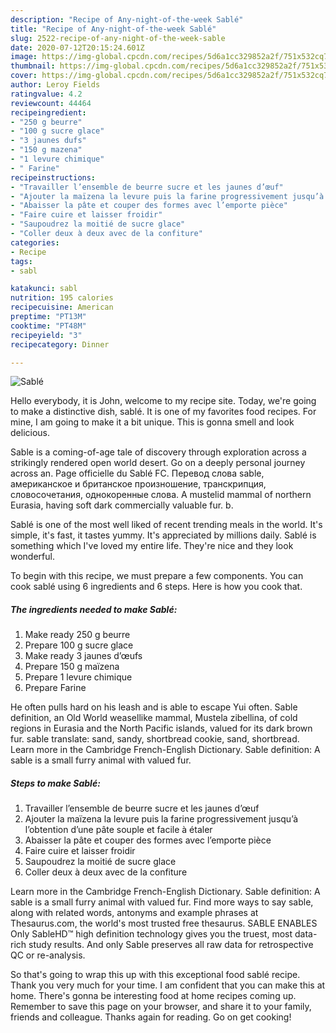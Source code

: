 ```yaml
---
description: "Recipe of Any-night-of-the-week Sablé"
title: "Recipe of Any-night-of-the-week Sablé"
slug: 2522-recipe-of-any-night-of-the-week-sable
date: 2020-07-12T20:15:24.601Z
image: https://img-global.cpcdn.com/recipes/5d6a1cc329852a2f/751x532cq70/sable-photo-principale-de-la-recette.jpg
thumbnail: https://img-global.cpcdn.com/recipes/5d6a1cc329852a2f/751x532cq70/sable-photo-principale-de-la-recette.jpg
cover: https://img-global.cpcdn.com/recipes/5d6a1cc329852a2f/751x532cq70/sable-photo-principale-de-la-recette.jpg
author: Leroy Fields
ratingvalue: 4.2
reviewcount: 44464
recipeingredient:
- "250 g beurre"
- "100 g sucre glace"
- "3 jaunes dufs"
- "150 g mazena"
- "1 levure chimique"
- " Farine"
recipeinstructions:
- "Travailler l’ensemble de beurre sucre et les jaunes d’œuf"
- "Ajouter la maïzena la levure puis la farine progressivement jusqu’à l’obtention d’une pâte souple et facile à étaler"
- "Abaisser la pâte et couper des formes avec l’emporte pièce"
- "Faire cuire et laisser froidir"
- "Saupoudrez la moitié de sucre glace"
- "Coller deux à deux avec de la confiture"
categories:
- Recipe
tags:
- sabl

katakunci: sabl 
nutrition: 195 calories
recipecuisine: American
preptime: "PT13M"
cooktime: "PT48M"
recipeyield: "3"
recipecategory: Dinner

---
```



![Sablé](https://img-global.cpcdn.com/recipes/5d6a1cc329852a2f/751x532cq70/sable-photo-principale-de-la-recette.jpg)

Hello everybody, it is John, welcome to my recipe site. Today, we're going to make a distinctive dish, sablé. It is one of my favorites food recipes. For mine, I am going to make it a bit unique. This is gonna smell and look delicious.

Sable is a coming-of-age tale of discovery through exploration across a strikingly rendered open world desert. Go on a deeply personal journey across an. Page officielle du Sablé FC. Перевод слова sable, американское и британское произношение, транскрипция, словосочетания, однокоренные слова. A mustelid mammal of northern Eurasia, having soft dark commercially valuable fur. b.

Sablé is one of the most well liked of recent trending meals in the world. It's simple, it's fast, it tastes yummy. It's appreciated by millions daily. Sablé is something which I've loved my entire life. They're nice and they look wonderful.


To begin with this recipe, we must prepare a few components. You can cook sablé using 6 ingredients and 6 steps. Here is how you cook that.

<!--inarticleads1-->

##### The ingredients needed to make Sablé:

1. Make ready 250 g beurre
1. Prepare 100 g sucre glace
1. Make ready 3 jaunes d’œufs
1. Prepare 150 g maïzena
1. Prepare 1 levure chimique
1. Prepare  Farine


He often pulls hard on his leash and is able to escape Yui often. Sable definition, an Old World weasellike mammal, Mustela zibellina, of cold regions in Eurasia and the North Pacific islands, valued for its dark brown fur. sable translate: sand, sandy, shortbread cookie, sand, shortbread. Learn more in the Cambridge French-English Dictionary. Sable definition: A sable is a small furry animal with valued fur. 

<!--inarticleads2-->

##### Steps to make Sablé:

1. Travailler l’ensemble de beurre sucre et les jaunes d’œuf
1. Ajouter la maïzena la levure puis la farine progressivement jusqu’à l’obtention d’une pâte souple et facile à étaler
1. Abaisser la pâte et couper des formes avec l’emporte pièce
1. Faire cuire et laisser froidir
1. Saupoudrez la moitié de sucre glace
1. Coller deux à deux avec de la confiture


Learn more in the Cambridge French-English Dictionary. Sable definition: A sable is a small furry animal with valued fur. Find more ways to say sable, along with related words, antonyms and example phrases at Thesaurus.com, the world&#39;s most trusted free thesaurus. SABLE ENABLES Only SableHD™ high definition technology gives you the truest, most data-rich study results. And only Sable preserves all raw data for retrospective QC or re-analysis. 

So that's going to wrap this up with this exceptional food sablé recipe. Thank you very much for your time. I am confident that you can make this at home. There's gonna be interesting food at home recipes coming up. Remember to save this page on your browser, and share it to your family, friends and colleague. Thanks again for reading. Go on get cooking!
